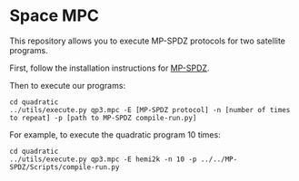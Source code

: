 # Space MPC
This repository allows you to execute MP-SPDZ protocols for two satellite programs.

First, follow the installation instructions for [MP-SPDZ](https://github.com/data61/MP-SPDZ).

Then to execute our programs:
```
cd quadratic
../utils/execute.py qp3.mpc -E [MP-SPDZ protocol] -n [number of times to repeat] -p [path to MP-SPDZ compile-run.py]
```

For example, to execute the quadratic program 10 times:
```
cd quadratic
../utils/execute.py qp3.mpc -E hemi2k -n 10 -p ../../MP-SPDZ/Scripts/compile-run.py
```
